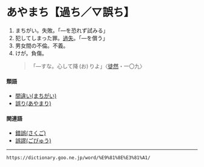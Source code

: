 # あやまち【過ち／▽誤ち】

1. まちがい。失敗。「―を恐れず試みる」
2. 犯してしまった罪。[過失](https://dictionary.goo.ne.jp/word/%E9%81%8E%E5%A4%B1/#jn-40528)。「―を償う」
3. 男女間の不倫。不義。
4. けが。負傷。
    >「―すな。心して降 (お) りよ」〈[徒然](https://dictionary.goo.ne.jp/word/%E5%BE%92%E7%84%B6%E8%8D%89/#jn-148773)・一〇九〉
        

#### 類語

-   [間違い(まちがい)](https://dictionary.goo.ne.jp/word/%E9%96%93%E9%81%95%E3%81%84/#jn-208407)
-   [誤り(あやまり)](%E3%81%82%E3%82%84%E3%81%BE%E3%82%8A%EF%BC%88%E8%AA%A4%E3%82%8A%EF%BC%8F%E8%AC%AC%E3%82%8A%EF%BC%89.md)

#### 関連語

-   [錯誤(さくご)](https://dictionary.goo.ne.jp/word/%E9%8C%AF%E8%AA%A4/#jn-86914)
-   [誤謬(ごびゅう)](https://dictionary.goo.ne.jp/word/%E8%AA%A4%E8%AC%AC/#jn-81404)

---
`https://dictionary.goo.ne.jp/word/%E9%81%8E%E3%81%A1/`